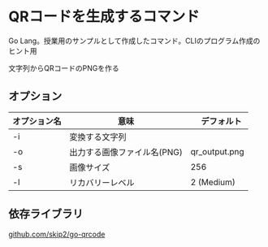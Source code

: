 <!--
 Copyright 2021 Seiichi Ariga <seiichi.ariga@gmail.com>
 
 Licensed under the Apache License, Version 2.0 (the "License");
 you may not use this file except in compliance with the License.
 You may obtain a copy of the License at
 
     http://www.apache.org/licenses/LICENSE-2.0
 
 Unless required by applicable law or agreed to in writing, software
 distributed under the License is distributed on an "AS IS" BASIS,
 WITHOUT WARRANTIES OR CONDITIONS OF ANY KIND, either express or implied.
 See the License for the specific language governing permissions and
 limitations under the License.
-->

# QRコードを生成するコマンド

Go Lang。授業用のサンプルとして作成したコマンド。CLIのプログラム作成のヒント用

文字列からQRコードのPNGを作る

## オプション

| オプション名 | 意味 |　デフォルト |
 --- | --- | ---
| -i | 変換する文字列 | |
| -o | 出力する画像ファイル名(PNG) | qr_output.png |
| -s | 画像サイズ | 256 |
| -l | リカバリーレベル | 2 (Medium) |

## 依存ライブラリ

[github.com/skip2/go-qrcode](https://github.com/skip2/go-qrcode)
